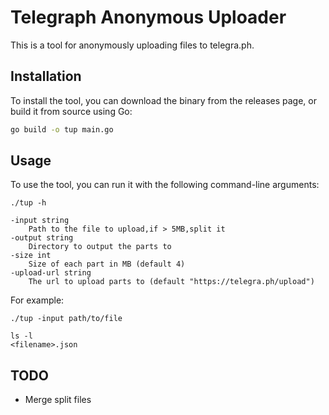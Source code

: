 # Telegraph Anonymous Uploader

This is a tool for anonymously uploading files to telegra.ph.

## Installation

To install the tool, you can download the binary from the releases page, or build it from source using Go:

```bash
go build -o tup main.go
```

## Usage

To use the tool, you can run it with the following command-line arguments:

``` shell
./tup -h

-input string
    Path to the file to upload,if > 5MB,split it
-output string
    Directory to output the parts to
-size int
    Size of each part in MB (default 4)
-upload-url string
    The url to upload parts to (default "https://telegra.ph/upload")

```


For example:
``` shell
./tup -input path/to/file  

ls -l
<filename>.json
```

## TODO
-  Merge split files
